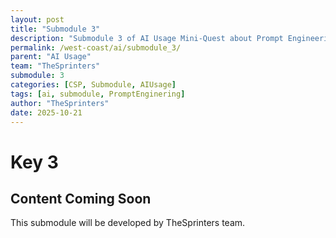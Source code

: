 ```yaml
---
layout: post
title: "Submodule 3"
description: "Submodule 3 of AI Usage Mini-Quest about Prompt Engineering"
permalink: /west-coast/ai/submodule_3/
parent: "AI Usage"
team: "TheSprinters"
submodule: 3
categories: [CSP, Submodule, AIUsage]
tags: [ai, submodule, PromptEnginering]
author: "TheSprinters"
date: 2025-10-21
---
```


# Key 3

## Content Coming Soon

This submodule will be developed by TheSprinters team.
